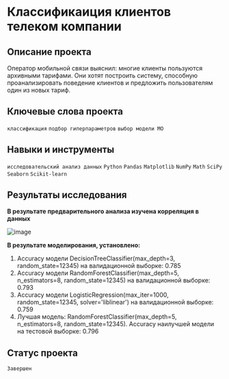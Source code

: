 # Классификаиция клиентов телеком компании

## Описание проекта

Оператор мобильной связи выяснил: многие клиенты пользуются архивными тарифами.
Они хотят построить систему, способную проанализировать поведение клиентов и предложить пользователям один из новых тариф.

## Ключевые слова проекта

`классификация` `подбор гиперпараметров` `выбор модели МО`

## Навыки и инструменты

`исследовательский анализ данных` `Python` `Pandas` `Matplotlib` `NumPy` `Math` `SciPy` `Seaborn` `Scikit-learn`

## Результаты исследования

**В результате предварительного анализа изучена корреляция в данных**

![image](https://user-images.githubusercontent.com/104613549/181458280-b736f6a5-0fe4-4645-82da-ab14a8c4c72f.png)

**В результате моделирования, установлено:**
1. Accuracy модели DecisionTreeClassifier(max_depth=3, random_state=12345) на валидационной выборке: 0.785
2. Accuracy модели RandomForestClassifier(max_depth=5, n_estimators=8, random_state=12345) на валидационной выборке: 0.793
3. Accuracy модели LogisticRegression(max_iter=1000, random_state=12345, solver='liblinear') на валидационной выборке: 0.759
4. Лучшая модель: RandomForestClassifier(max_depth=5, n_estimators=8, random_state=12345). Accuracy наилучшей модели на тестовой выборке: 0.796
 
 ## Статус проекта
 `Завершен`
